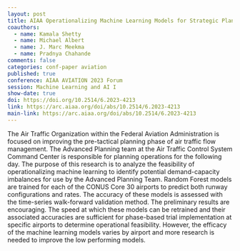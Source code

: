 ```yaml
---
layout: post
title: AIAA Operationalizing Machine Learning Models for Strategic Planning
coauthors: 
  - name: Kamala Shetty
  - name: Michael Albert
  - name: J. Marc Meekma
  - name: Pradnya Chahande
comments: false
categories: conf-paper aviation 
published: true
conference: AIAA AVIATION 2023 Forum
session: Machine Learning and AI I
show-date: true
doi: https://doi.org/10.2514/6.2023-4213
link: https://arc.aiaa.org/doi/abs/10.2514/6.2023-4213
main-link: https://arc.aiaa.org/doi/abs/10.2514/6.2023-4213
---
```


The Air Traffic Organization within the Federal Aviation Administration is focused on improving the pre-tactical planning phase of air traffic flow management. The Advanced Planning team at the Air Traffic Control System Command Center is responsible for planning operations for the following day. The purpose of this research is to analyze the feasibility of operationalizing machine learning to identify potential demand-capacity imbalances for use by the Advanced Planning Team. Random Forest models are trained for each of the CONUS Core 30 airports to predict both runway configurations and rates. The accuracy of these models is assessed with the time-series walk-forward validation method. The preliminary results are encouraging. The speed at which these models can be retrained and their associated accuracies are sufficient for phase-based trial implementation at specific airports to determine operational feasibility. However, the efficacy of the machine learning models varies by airport and more research is needed to improve the low performing models.
